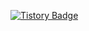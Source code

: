 [![Tistory Badge](https://img.shields.io/badge/-Tistory-FFFFFF?logo=tistory&link=https://hoongraphy.tistory.com/)](https://hoongraphy.tistory.com/)

